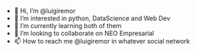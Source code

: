 - 👋 Hi, I’m @luigiremor
- 👀 I’m interested in python, DataScience and Web Dev
- 🌱 I’m currently learning both of them
- 💞️ I’m looking to collaborate on NEO Empresarial
- 📫 How to reach me @luigiremor in whatever social network

<!---
luigiremor/luigiremor is a ✨ special ✨ repository because its `README.md` (this file) appears on your GitHub profile.
You can click the Preview link to take a look at your changes.
--->

